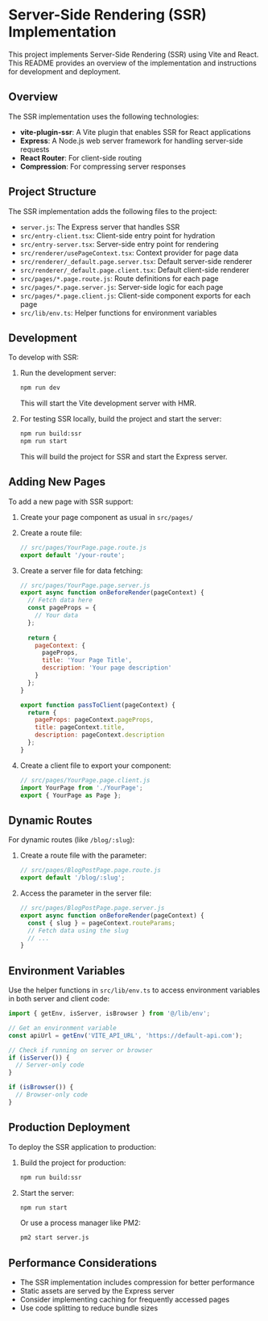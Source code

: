 # Server-Side Rendering (SSR) Implementation

This project implements Server-Side Rendering (SSR) using Vite and React. This README provides an overview of the implementation and instructions for development and deployment.

## Overview

The SSR implementation uses the following technologies:

- **vite-plugin-ssr**: A Vite plugin that enables SSR for React applications
- **Express**: A Node.js web server framework for handling server-side requests
- **React Router**: For client-side routing
- **Compression**: For compressing server responses

## Project Structure

The SSR implementation adds the following files to the project:

- `server.js`: The Express server that handles SSR
- `src/entry-client.tsx`: Client-side entry point for hydration
- `src/entry-server.tsx`: Server-side entry point for rendering
- `src/renderer/usePageContext.tsx`: Context provider for page data
- `src/renderer/_default.page.server.tsx`: Default server-side renderer
- `src/renderer/_default.page.client.tsx`: Default client-side renderer
- `src/pages/*.page.route.js`: Route definitions for each page
- `src/pages/*.page.server.js`: Server-side logic for each page
- `src/pages/*.page.client.js`: Client-side component exports for each page
- `src/lib/env.ts`: Helper functions for environment variables

## Development

To develop with SSR:

1. Run the development server:
   ```bash
   npm run dev
   ```

   This will start the Vite development server with HMR.

2. For testing SSR locally, build the project and start the server:
   ```bash
   npm run build:ssr
   npm run start
   ```

   This will build the project for SSR and start the Express server.

## Adding New Pages

To add a new page with SSR support:

1. Create your page component as usual in `src/pages/`

2. Create a route file:
   ```js
   // src/pages/YourPage.page.route.js
   export default '/your-route';
   ```

3. Create a server file for data fetching:
   ```js
   // src/pages/YourPage.page.server.js
   export async function onBeforeRender(pageContext) {
     // Fetch data here
     const pageProps = {
       // Your data
     };
     
     return {
       pageContext: {
         pageProps,
         title: 'Your Page Title',
         description: 'Your page description'
       }
     };
   }

   export function passToClient(pageContext) {
     return {
       pageProps: pageContext.pageProps,
       title: pageContext.title,
       description: pageContext.description
     };
   }
   ```

4. Create a client file to export your component:
   ```js
   // src/pages/YourPage.page.client.js
   import YourPage from './YourPage';
   export { YourPage as Page };
   ```

## Dynamic Routes

For dynamic routes (like `/blog/:slug`):

1. Create a route file with the parameter:
   ```js
   // src/pages/BlogPostPage.page.route.js
   export default '/blog/:slug';
   ```

2. Access the parameter in the server file:
   ```js
   // src/pages/BlogPostPage.page.server.js
   export async function onBeforeRender(pageContext) {
     const { slug } = pageContext.routeParams;
     // Fetch data using the slug
     // ...
   }
   ```

## Environment Variables

Use the helper functions in `src/lib/env.ts` to access environment variables in both server and client code:

```ts
import { getEnv, isServer, isBrowser } from '@/lib/env';

// Get an environment variable
const apiUrl = getEnv('VITE_API_URL', 'https://default-api.com');

// Check if running on server or browser
if (isServer()) {
  // Server-only code
}

if (isBrowser()) {
  // Browser-only code
}
```

## Production Deployment

To deploy the SSR application to production:

1. Build the project for production:
   ```bash
   npm run build:ssr
   ```

2. Start the server:
   ```bash
   npm run start
   ```

   Or use a process manager like PM2:
   ```bash
   pm2 start server.js
   ```

## Performance Considerations

- The SSR implementation includes compression for better performance
- Static assets are served by the Express server
- Consider implementing caching for frequently accessed pages
- Use code splitting to reduce bundle sizes